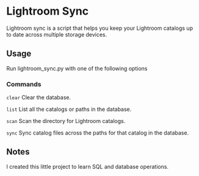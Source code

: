 # Lightroom Sync

Lightroom sync is a script that helps you keep your Lightroom catalogs up to date across multiple storage devices.

## Usage

Run lightroom_sync.py with one of the following options

### Commands

`clear` Clear the database.

`list` List all the catalogs or paths in the database.

`scan` Scan the directory for Lightroom catalogs.

`sync` Sync catalog files across the paths for that catalog in the database.

## Notes

I created this little project to learn SQL and database operations.
